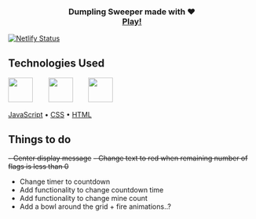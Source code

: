 <h3 align="center">
Dumpling Sweeper made with ❤️</br>
<a target="_blank" href="https://dumplingsweeper.netlify.app/">Play!</a>
</h3>

[![Netlify Status](https://api.netlify.com/api/v1/badges/3bf6ad35-12be-48f5-a275-4f2eb5caf2de/deploy-status)](https://app.netlify.com/sites/dumplingsweeper/deploys)

## Technologies Used

<a href="https://en.wikipedia.org/wiki/JavaScript"><img src="https://github.com/michaelkolesidis/tech-icons/blob/main/icons/javascript/javascript-original.svg" height="50px" /></a>
&nbsp;&nbsp;&nbsp;&nbsp;&nbsp;&nbsp;
<a href="https://en.wikipedia.org/wiki/CSS"><img src="https://github.com/michaelkolesidis/tech-icons/blob/main/icons/css3/css3-plain.svg" height="50px" /></a>
&nbsp;&nbsp;&nbsp;&nbsp;&nbsp;&nbsp;
<a href="https://en.wikipedia.org/wiki/HTML"><img src="https://github.com/michaelkolesidis/tech-icons/blob/main/icons/html5/html5-plain.svg" height="50px" /></a>

[JavaScript](https://en.wikipedia.org/wiki/JavaScript)
•
[CSS](https://en.wikipedia.org/wiki/CSS)
•
[HTML](https://en.wikipedia.org/wiki/HTML)

## Things to do

~~- Center display message~~
~~- Change text to red when remaining number of flags is less than 0~~
- Change timer to countdown
- Add functionality to change countdown time
- Add functionality to change mine count
- Add a bowl around the grid + fire animations..?
